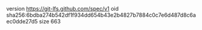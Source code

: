 version https://git-lfs.github.com/spec/v1
oid sha256:6bdba274b542df1f934dd654b43e2b4827b7884c0c7e6d487d8c6aec0dde27d5
size 663
